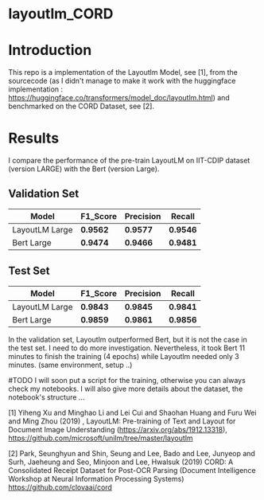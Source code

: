 # layoutlm_CORD

# Introduction
This repo is a implementation of the Layoutlm Model, see [1], from the sourcecode (as I didn't manage to make it work with the
huggingface implementation : https://huggingface.co/transformers/model_doc/layoutlm.html) and benchmarked on the CORD Dataset,
see [2].

# Results
I compare the performance of the pre-train LayoutLM on IIT-CDIP dataset (version LARGE)  with the  Bert (version Large).

## Validation Set
Model | F1_Score | Precision | Recall
--- | --- | --- | --- |
LayoutLM Large| **0.9562** |  **0.9577** |  **0.9546** | 
Bert Large | **0.9474** |  **0.9466** |  **0.9481** | 

## Test Set
Model | F1_Score | Precision | Recall
--- | --- | --- | --- |
LayoutLM Large| **0.9843** |  **0.9845** |  **0.9841** | 
Bert Large | **0.9859** |  **0.9861** |  **0.9856** | 

In the validation set, Layoutlm outperformed Bert, but it is not the case in the test set. I need to do more
investigation.
Nevertheless, it took Bert 11 minutes to finish the training (4 epochs) while Layoutlm needed only 3 minutes.
(same environment, setup ..)

#TODO
I will soon put a script for the training, otherwise you can always check my notebooks.
I will also give more details about the dataset, the notebook's structure ...
 

[1] Yiheng Xu and Minghao Li and Lei Cui and Shaohan Huang and Furu Wei and Ming Zhou (2019) ,
    LayoutLM: Pre-training of Text and Layout for Document Image Understanding (https://arxiv.org/abs/1912.13318),
    https://github.com/microsoft/unilm/tree/master/layoutlm
    
[2] Park, Seunghyun and Shin, Seung and Lee, Bado and Lee, Junyeop and Surh, Jaeheung and Seo, Minjoon and Lee, Hwalsuk (2019)
    CORD: A Consolidated Receipt Dataset for Post-OCR Parsing (Document Intelligence Workshop at Neural Information Processing Systems)
    https://github.com/clovaai/cord